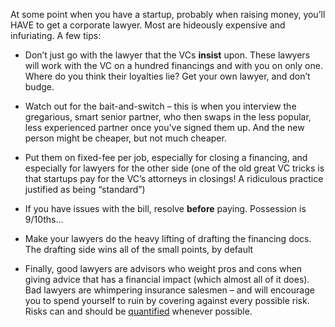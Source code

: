 At some point when you have a startup, probably when raising money, you’ll HAVE to get a corporate lawyer. Most are hideously expensive and infuriating. A few tips:

-   Don’t just go with the lawyer that the VCs **insist** upon. These lawyers will work with the VC on a hundred financings and with you on only one. Where do you think their loyalties lie? Get your own lawyer, and don’t budge.

-   Watch out for the bait-and-switch – this is when you interview the gregarious, smart senior partner, who then swaps in the less popular, less experienced partner once you’ve signed them up. And the new person might be cheaper, but not much cheaper.

-   Put them on fixed-fee per job, especially for closing a financing, and especially for lawyers for the other side (one of the old great VC tricks is that startups pay for the VC’s attorneys in closings! A ridiculous practice justified as being “standard”)

-   If you have issues with the bill, resolve **before** paying. Possession is 9/10ths…

-   Make your lawyers do the heavy lifting of drafting the financing docs. The drafting side wins all of the small points, by default

-   Finally, good lawyers are advisors who weight pros and cons when giving advice that has a financial impact (which almost all of it does). Bad lawyers are whimpering insurance salesmen – and will encourage you to spend yourself to ruin by covering against every possible risk. Risks can and should be [quantified](http://startupboy.squarespace.com/journal/2005/11/29/unquantifiable-risk.html) whenever possible.